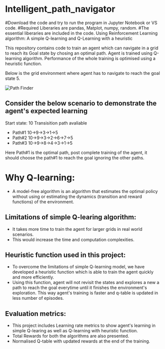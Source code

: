 # Intelligent_path_navigator

#Download the code and try to run the program in Jupyter Notebook or VS code.
#Required Liberaries are pandas, Matplot, numpy, random. 
#The essential liberaries are  included in the code.
Using Reinforcement Learning algorithm: A simple Q-learning and Q-Learning with a heuristic

This repository contains code to train an agent which can navigate in a grid to reach its Goal state by chosing an optimal path. Agent is trained using Q-learning algorithm. Performance of the whole training is optimised using a heuristic function.

Below is the grid environment where agent has to navigate to reach the goal state 5.


![Path Finder](https://user-images.githubusercontent.com/26816532/145638233-fc396cb5-3f89-43fa-89a8-3c6f7628016f.png)

## Consider the below scenario to demonstrate the agent's expected learning
Start state: 10
Transisition path avaliable
  - Path#1 10->9->3->1->5
  - Path#2 10->9->3->2->6->7->5
  - Path#3 10->9->8->4->3->1->5
  
Here Path#1 is the optimal path, post complete training of the agent, it should choose the path#1 to reach the goal ignoring the other paths.

# Why Q-learning:
  - A model-free algorithm is an algorithm that estimates the optimal policy without using or estimating the dynamics (transition and reward functions) of the environment.

## Limitations of simple Q-learing algorithm:
  - It takes more time to train the agent for larger grids in real world scenarios.
  - This would increase the time and computation complexities.

## Heuristic function used in this project:
 - To overcome the limitations of simple Q-learning model, we have developed a heuristic function which is able to train the agent quickly and more efficiently.
 - Using this function, agent will not revisit the states and explores a new a path to reach the goal everytime until it finishes the environment's exploration. This way agent's training is faster and q-table is updated in less number of episodes.

## Evaluation metrics:
  - This project includes Learning rate metrics to show agent's learning in simple Q-learing as well as Q-learning with heuristic function.
  - Total Rewards for both the algorithms are also presented.
  - Normalised Q-table with updated rewards at the end of the training.
